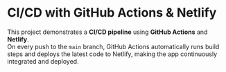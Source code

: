 # CI/CD with GitHub Actions & Netlify

This project demonstrates a **CI/CD pipeline** using **GitHub Actions** and **Netlify**.  
On every push to the `main` branch, GitHub Actions automatically runs build steps and deploys the latest code to Netlify, making the app continuously integrated and deployed.
